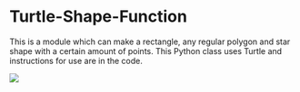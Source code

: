 # Turtle-Shape-Function
This is a module which can make a rectangle, any regular polygon and star shape with a certain amount of points. This Python class uses Turtle and instructions for use are in the code.

![](https://view-counter.tobyhagan.com/?user=ShashCode2348/Turtle-Shape-Function)
